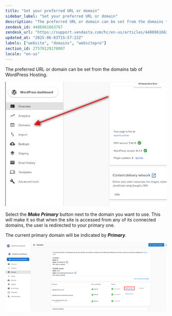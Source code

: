 ```yaml
---
title: "Set your preferred URL or domain"
sidebar_label: "Set your preferred URL or domain"
description: "The preferred URL or domain can be set from the domains tab of WordPress Hosting.   \n   \n  Select the    Make Primary    button next to the domain you want to"
zendesk_id: 4406961663767
zendesk_url: "https://support.vendasta.com/hc/en-us/articles/4406961663767-Set-your-preferred-URL-or-domain"
updated_at: "2025-06-03T15:57:22Z"
labels: ["website", "domains", "websitepro"]
section_id: 27570129178007
locale: "en-us"
---
```


The preferred URL or domain can be set from the domains tab of WordPress Hosting.

![Screenshot 2025-06-03 at 9.36.01 AM.png](./img/4406961663767-8cc0b0e4d2.png)

Select the _**Make Primary**_ button next to the domain you want to use. This will make it so that when the site is accessed from any of its connected domains, the user is redirected to your primary one.

The current primary domain will be indicated by _**Primary**_. 

![](./img/4406961663767-03b82b2562.png)
